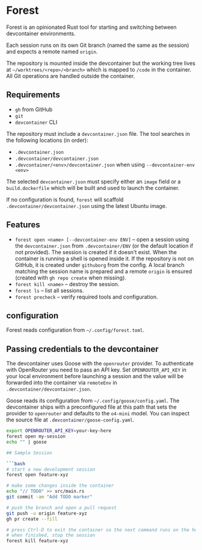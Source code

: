 # Forest

Forest is an opinionated Rust tool for starting and switching between
devcontainer environments.

Each session runs on its own Git branch (named the same as the session) and
expects a remote named `origin`.

The repository is mounted inside the devcontainer but the working tree lives at
`~/worktrees/<repo>/<branch>` which is mapped to `/code` in the container.
All Git operations are handled outside the container.

## Requirements
- `gh` from GitHub
- `git`
- `devcontainer` CLI

The repository must include a `devcontainer.json` file. The tool searches in
the following locations (in order):

- `.devcontainer.json`
- `.devcontainer/devcontainer.json`
- `.devcontainer/<env>/devcontainer.json` when using `--devcontainer-env <env>`

The selected `devcontainer.json` must specify either an `image` field or a
`build.dockerfile` which will be built and used to launch the container.

If no configuration is found, `forest` will scaffold `.devcontainer/devcontainer.json`
using the latest Ubuntu image.

## Features
- `forest open <name> [--devcontainer-env ENV]` – open a session using the
  `devcontainer.json` from `.devcontainer/ENV` (or the default location if not
  provided). The session is created if it doesn't exist. When the container is
  running a shell is opened inside it. If the repository is not on GitHub, it is
  created under `githuborg` from the config. A local branch matching the session
  name is prepared and a remote `origin` is ensured (created with `gh repo
  create` when missing).
- `forest kill <name>` – destroy the session.
- `forest ls` – list all sessions.
- `forest precheck` – verify required tools and configuration.

## configuration

Forest reads configuration from `~/.config/forest.toml`.

## Passing credentials to the devcontainer

The devcontainer uses Goose with the `openrouter` provider. To authenticate with
OpenRouter you need to pass an API key. Set `OPENROUTER_API_KEY` in your local
environment before launching a session and the value will be forwarded into the
container via `remoteEnv` in `.devcontainer/devcontainer.json`.

Goose reads its configuration from `~/.config/goose/config.yaml`. The
devcontainer ships with a preconfigured file at this path that sets the
provider to `openrouter` and defaults to the `o4-mini` model. You can inspect
the source file at `.devcontainer/goose-config.yaml`.

```bash
export OPENROUTER_API_KEY=your-key-here
forest open my-session
echo "" | goose

## Sample Session

```bash
# start a new development session
forest open feature-xyz

# make some changes inside the container
echo "// TODO" >> src/main.rs
git commit -am "Add TODO marker"

# push the branch and open a pull request
git push -u origin feature-xyz
gh pr create --fill

# press Ctrl-D to exit the container so the next command runs on the host
# when finished, stop the session
forest kill feature-xyz
```
